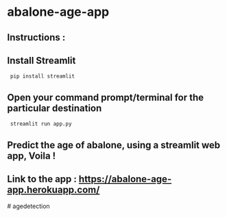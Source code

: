 # abalone-age-app

## Instructions : 

## Install Streamlit
<code> pip install streamlit </code>


## Open your command prompt/terminal for the particular destination

<code> streamlit run app.py </code>

## Predict the age of abalone, using a streamlit web app, Voila !


## Link to the app : https://abalone-age-app.herokuapp.com/
#   a g e d e t e c t i o n 
 
 
